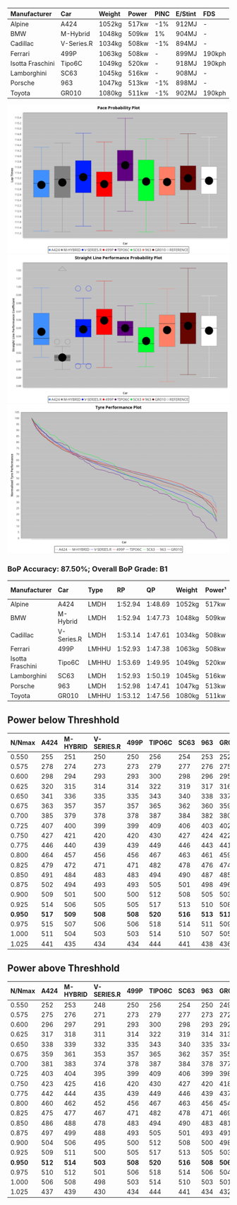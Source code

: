 | Manufacturer     | Car        | Weight | Power | PINC    | E/Stint | FDS     |
|:-|:-|:-|:-|:-|:-|:-|
| Alpine           | A424       | 1052kg | 517kw | -1%     | 912MJ   |    -    |
| BMW              | M-Hybrid   | 1048kg | 509kw | 1%      | 904MJ   |    -    |
| Cadillac         | V-Series.R | 1034kg | 508kw | -1%     | 894MJ   |    -    |
| Ferrari          | 499P       | 1063kg | 508kw |    -    | 899MJ   | 190kph  |
| Isotta Fraschini | Tipo6C     | 1049kg | 520kw |    -    | 918MJ   | 190kph  |
| Lamborghini      | SC63       | 1045kg | 516kw |    -    | 908MJ   |    -    |
| Porsche          | 963        | 1047kg | 513kw | -1%     | 898MJ   |    -    |
| Toyota           | GR010      | 1080kg | 511kw | -1%     | 902MJ   | 190kph  |

![PACECHART](./IMG/ACOMETHOD.png)
![STRAIGHTLINEPERFORMANCECHART](./IMG/ACOMETHOD_sp.png)
![TYREPERFORMANCECHART](./IMG/ACOMETHOD_tw.png)

### BoP Accuracy: 87.50%; Overall BoP Grade: B1
| Manufacturer     | Car        | Type  | RP      | QP      | Weight | Power¹ | Threshhold | PINC    | Power² | E/Stint | AVG Vmax  | FDS     | RDLC | L/Stint | BOP-Grade | Model Accuracy | Model Points | Match%  |
|:-|:-|:-|:-|:-|:-|:-|:-|:-|:-|:-|:-|:-|:-|:-|:-|:-|:-|:-|
| Alpine           | A424       | LMDH  | 1:52.94 | 1:48.69 | 1052kg | 517kw  | 210.0kph   | -1%     | 512kw  |  912MJ  | 278.32kph |    -    | 1.01 | 35      | +C2       | 100.00%        | 642          | 75.00%  |
| BMW              | M-Hybrid   | LMDH  | 1:52.94 | 1:47.73 | 1048kg | 509kw  | 210.0kph   | 1%      | 514kw  |  904MJ  | 274.81kph |    -    | 1.02 | 35      | -A2       | 100.00%        | 1714         | 91.63%  |
| Cadillac         | V-Series.R | LMDH  | 1:53.14 | 1:47.61 | 1034kg | 508kw  | 210.0kph   | -1%     | 503kw  |  894MJ  | 278.30kph |    -    | 1.02 | 35      | ~A1       | 98.95%         | 2271         | 99.19%  |
| Ferrari          | 499P       | LMHHU | 1:52.93 | 1:47.38 | 1063kg | 508kw  | 210.0kph   |    -    | 508kw  |  899MJ  | 279.19kph | 190kph  | 1.03 | 35      | -A2       | 99.93%         | 2718         | 92.43%  |
| Isotta Fraschini | Tipo6C     | LMHHU | 1:53.69 | 1:49.95 | 1049kg | 520kw  | 210.0kph   |    -    | 520kw  |  918MJ  | 279.69kph | 190kph  | 1.06 | 35      | +Ω1       | 92.36%         | 133          | 49.17%  |
| Lamborghini      | SC63       | LMDH  | 1:52.93 | 1:50.19 | 1045kg | 516kw  | 210.0kph   |    -    | 516kw  |  908MJ  | 277.20kph |    -    | 1.05 | 35      | ~A1       | 96.54%         | 418          | 96.41%  |
| Porsche          | 963        | LMDH  | 1:52.98 | 1:47.41 | 1047kg | 513kw  | 210.0kph   | -1%     | 508kw  |  898MJ  | 278.46kph |    -    | 1.01 | 35      | ~A1       | 99.98%         | 6168         | 96.16%  |
| Toyota           | GR010      | LMHHU | 1:53.12 | 1:47.56 | 1080kg | 511kw  | 210.0kph   | -1%     | 506kw  |  902MJ  | 277.46kph | 190kph  | 1.01 | 35      | ~A1       | 98.53%         | 3557         | 100.00% |

## Power below Threshhold
| N/Nmax    | A424    | M-HYBRID | V-SERIES.R | 499P    | TIPO6C  | SC63    | 963     | GR010   |
|:-|:-|:-|:-|:-|:-|:-|:-|:-|
|  0.550    |  255    |  251     |  250       |  250    |  256    |  254    |  253    |  252    |
|  0.575    |  278    |  274     |  273       |  273    |  279    |  277    |  276    |  275    |
|  0.600    |  298    |  294     |  293       |  293    |  300    |  298    |  296    |  295    |
|  0.625    |  320    |  315     |  314       |  314    |  322    |  319    |  317    |  316    |
|  0.650    |  341    |  336     |  335       |  335    |  343    |  340    |  338    |  337    |
|  0.675    |  363    |  357     |  357       |  357    |  365    |  362    |  360    |  359    |
|  0.700    |  385    |  379     |  378       |  378    |  387    |  384    |  382    |  380    |
|  0.725    |  407    |  400     |  399       |  399    |  409    |  406    |  403    |  402    |
|  0.750    |  427    |  421     |  420       |  420    |  430    |  427    |  424    |  422    |
|  0.775    |  446    |  440     |  439       |  439    |  449    |  446    |  443    |  441    |
|  0.800    |  464    |  457     |  456       |  456    |  467    |  463    |  461    |  459    |
|  0.825    |  479    |  472     |  471       |  471    |  482    |  478    |  476    |  474    |
|  0.850    |  491    |  484     |  483       |  483    |  494    |  490    |  487    |  485    |
|  0.875    |  502    |  494     |  493       |  493    |  505    |  501    |  498    |  496    |
|  0.900    |  509    |  501     |  500       |  500    |  512    |  508    |  505    |  503    |
|  0.925    |  514    |  506     |  505       |  505    |  517    |  513    |  510    |  508    |
| **0.950** | **517** | **509**  | **508**    | **508** | **520** | **516** | **513** | **511** |
|  0.975    |  515    |  507     |  506       |  506    |  518    |  514    |  511    |  509    |
|  1.000    |  511    |  504     |  503       |  503    |  514    |  510    |  507    |  505    |
|  1.025    |  441    |  435     |  434       |  434    |  444    |  441    |  438    |  436    |

## Power above Threshhold
| N/Nmax    | A424    | M-HYBRID | V-SERIES.R | 499P    | TIPO6C  | SC63    | 963     | GR010   |
|:-|:-|:-|:-|:-|:-|:-|:-|:-|
|  0.550    |  252    |  253     |  248       |  250    |  256    |  254    |  250    |  249    |
|  0.575    |  275    |  276     |  271       |  273    |  279    |  277    |  273    |  272    |
|  0.600    |  296    |  297     |  291       |  293    |  300    |  298    |  293    |  292    |
|  0.625    |  317    |  318     |  311       |  314    |  322    |  319    |  314    |  313    |
|  0.650    |  338    |  339     |  332       |  335    |  343    |  340    |  335    |  334    |
|  0.675    |  359    |  361     |  353       |  357    |  365    |  362    |  357    |  355    |
|  0.700    |  381    |  383     |  374       |  378    |  387    |  384    |  378    |  377    |
|  0.725    |  403    |  404     |  395       |  399    |  409    |  406    |  399    |  398    |
|  0.750    |  423    |  425     |  416       |  420    |  430    |  427    |  420    |  418    |
|  0.775    |  442    |  444     |  435       |  439    |  449    |  446    |  439    |  437    |
|  0.800    |  460    |  462     |  452       |  456    |  467    |  463    |  456    |  454    |
|  0.825    |  475    |  477     |  467       |  471    |  482    |  478    |  471    |  469    |
|  0.850    |  486    |  488     |  478       |  483    |  494    |  490    |  483    |  481    |
|  0.875    |  497    |  499     |  488       |  493    |  505    |  501    |  493    |  491    |
|  0.900    |  504    |  506     |  495       |  500    |  512    |  508    |  500    |  498    |
|  0.925    |  509    |  511     |  500       |  505    |  517    |  513    |  505    |  503    |
| **0.950** | **512** | **514**  | **503**    | **508** | **520** | **516** | **508** | **506** |
|  0.975    |  510    |  512     |  501       |  506    |  518    |  514    |  506    |  504    |
|  1.000    |  506    |  508     |  498       |  503    |  514    |  510    |  503    |  501    |
|  1.025    |  437    |  439     |  430       |  434    |  444    |  441    |  434    |  432    |
